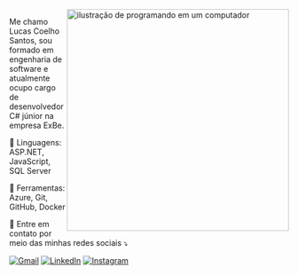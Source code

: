<img src="https://github.com/user-attachments/assets/ee520902-903d-464d-b6a7-313f1241c0c9" alt="ilustração de programando em um computador" min-width="400px" max-width="400px" width="400px" align="right">

<p align="left">
  Me chamo Lucas Coelho Santos, sou formado em engenharia de software e atualmente ocupo cargo de desenvolvedor C# júnior na empresa ExBe.
</p>

<p align="left">
  🦄 Linguagens: ASP.NET, JavaScript, SQL Server
</p>

<p align="left">
  💼 Ferramentas: Azure, Git, GitHub, Docker
</p>

<p align="left">
  💌 Entre em contato por meio das minhas redes sociais ⤵️
</p>

<p align="left">
  <a href="#" title="Gmail">
  <img src="https://img.shields.io/badge/-Gmail-FF0000?style=flat-square&labelColor=FF0000&logo=gmail&logoColor=white&link=lucascoelho375@gmail.com" alt="Gmail"/></a>
  <a href="#" title="LinkedIn">
  <img src="https://img.shields.io/badge/-Linkedin-0e76a8?style=flat-square&logo=Linkedin&logoColor=white&link=https://www.linkedin.com/in/lucas-coelho-santos" alt="LinkedIn"/></a>
  <a href="#" title="Instagram">
  <img src="https://img.shields.io/badge/-Instagram-DF0174?style=flat-square&labelColor=DF0174&logo=instagram&logoColor=white&link=https://www.instagram.com/lucas.375" alt="Instagram"/></a>
</p>
